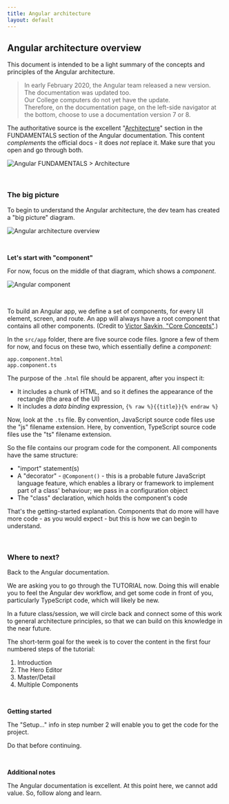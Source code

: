 ```yaml
---
title: Angular architecture
layout: default
---
```


## Angular architecture overview

This document is intended to be a light summary of the concepts and principles of the Angular architecture. 

> In early February 2020, the Angular team released a new version.  
> The documentation was updated too.  
> Our College computers do not yet have the update.  
> Therefore, on the documentation page, on the left-side navigator at the bottom, choose to use a documentation version 7 or 8. 

The authoritative source is the excellent "[Architecture](https://v8.angular.io/guide/architecture)" section in the FUNDAMENTALS section of the Angular documentation. This content *complements* the official docs - it does *not* replace it. Make sure that you open and go through both.

![Angular FUNDAMENTALS > Architecture](../media/angular-docs-fundamentals.png)

<br>

### The big picture

To begin to understand the Angular architecture, the dev team has created a "big picture" diagram. 

![Angular architecture overview](https://angular.io/generated/images/guide/architecture/overview2.png)

<br>

**Let's start with "component"**

For now, focus on the middle of that diagram, which shows a *component*. 

![Angular component](../media/angular-architecture-component.png)

<br>

To build an Angular app, we define a set of components, for every UI element, screen, and route. An app will always have a root component that contains all other components. (Credit to [Victor Savkin, "Core Concepts"](https://vsavkin.com/the-core-concepts-of-angular-2-c3d6cbe04d04).)

In the `src/app` folder, there are five source code files. Ignore a few of them for now, and focus on these two, which essentially define a *component*:

```text
app.component.html
app.component.ts
```

The purpose of the `.html` file should be apparent, after you inspect it:
* It includes a chunk of HTML, and so it defines the appearance of the rectangle (the area of the UI)
* It includes a *data binding* expression, `{% raw %}{{title}}{% endraw %}`

Now, look at the `.ts` file. By convention, JavaScript source code files use the "js" filename extension. Here, by convention, TypeScript source code files use the "ts" filename extension. 

So the file contains our program code for the component. All components have the same structure:
* "import" statement(s)
* A "decorator" - `@Component()` - this is a probable future JavaScript language feature, which enables a library or framework to implement part of a class' behaviour; we pass in a configuration object
* The "class" declaration, which holds the component's code

That's the getting-started explanation. Components that do more will have more code - as you would expect - but this is how we can begin to understand.

<br>

### Where to next?

Back to the Angular documentation. 

We are asking you to go through the TUTORIAL now. Doing this will enable you to feel the Angular dev workflow, and get some code in front of you, particularly TypeScript code, which will likely be new. 

In a future class/session, we will circle back and connect some of this work to general architecture principles, so that we can build on this knowledge in the near future. 

The short-term goal for the week is to cover the content in the first four numbered steps of the tutorial:
1. Introduction
2. The Hero Editor
3. Master/Detail
4. Multiple Components

<br>

**Getting started**

The "Setup..." info in step number 2 will enable you to get the code for the project. 

Do that before continuing.

<br>

**Additional notes**

The Angular documentation is excellent. At this point here, we cannot add value. So, follow along and learn.

<br>
